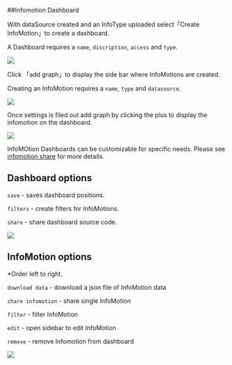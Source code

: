 ##Infomotion Dashboard

With dataSource created and an InfoType uploaded select「Create InfoMotion」to create a dashboard.

A Dashboard requires a `name`, `discription`, `access` and `type`.

![](/_asset/images/InfoMotion/enebular-developers-create-dashboard.png)

Click 「add graph」to display the side bar where InfoMotions
are created.

Creating an InfoMotion requires a `name`, `type` and `datasource`.

![](/_asset/images/InfoMotion/enebular-developers-create-infomotion.png)

Once settings is filed out add graph by clicking the plus to display the infomotion on the dashboard.

![](/_asset/images/InfoMotion/enebular-developers-display-infomotion.png)

InfoMOtion Dashboards can be customizable for specific needs.
Please see [infomotion share]() for more details.

## Dashboard options
`save` - saves dashboard positions.

`filters` - create filters for InfoMotions.

`share` - share dashboard source code.

![](/_asset/images/InfoMotion/enebular-developer-dashboard-options.png)

## InfoMotion options

*Order left to right.

`download data` - download a json file of InfoMotion data

`share infomotion` - share single InfoMotion

`filter` - filter InfoMotion

`edit` - open sidebar to edit InfoMotion

`remove` - remove Infomotion from dashboard

![](/_asset/images/InfoMotion/enebular-developers-infomotion-options.png)

